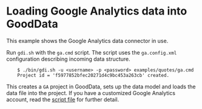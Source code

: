 # Loading Google Analytics data into GoodData

This example shows the Google Analytics data connector in use.

Run `gdi.sh` with the `ga.cmd` script. The script uses the `ga.config.xml` configuration describing incoming data structure.

        $ ./bin/gdi.sh -u <username> -p <password> examples/quotes/ga.cmd
        Project id = 'f5977852bfec20271d4c9bc453a263cb' created.

This creates a `GA` project in GoodData, sets up the data model and loads the data file into the project. If you have a customized Google Analytics account, read the [script file](ga.config.xml) for further detail.